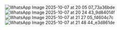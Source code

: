 ![WhatsApp Image 2025-10-07 at 20 05 07_73a36bde](https://github.com/user-attachments/assets/28f242b3-ae8f-4edb-bee9-5e6abfb3d444)
![WhatsApp Image 2025-10-07 at 20 24 43_9d84014f](https://github.com/user-attachments/assets/116baed1-c34c-4f5d-ba02-e526a09f0773)
![WhatsApp Image 2025-10-07 at 21 27 05_f4604c7c](https://github.com/user-attachments/assets/26e4eecd-25c3-44ed-95f7-76f7eb1aedef)
![WhatsApp Image 2025-10-07 at 21 48 44_e3d861de](https://github.com/user-attachments/assets/1291934f-0abe-4ead-9c22-fb64d8aa7b4c)

